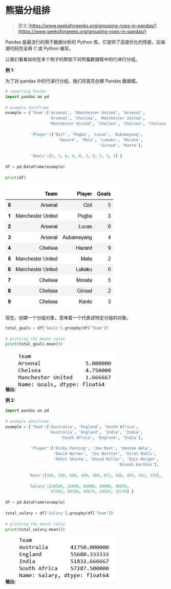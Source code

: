# 熊猫分组排

> 原文:[https://www.geeksforgeeks.org/grouping-rows-in-pandas/](https://www.geeksforgeeks.org/grouping-rows-in-pandas/)

Pandas 是最流行的用于数据分析的 Python 库。它提供了高度优化的性能，后端源代码完全用 C 或 Python 编写。

让我们看看如何在多个例子的帮助下对熊猫数据框中的行进行分组。

**例 1:**

为了对 pandas 中的行进行分组，我们将首先创建 Pandas 数据框。

```py
# importing Pandas
import pandas as pd

# example dataframe
example = {'Team':['Arsenal', 'Manchester United', 'Arsenal',
                   'Arsenal', 'Chelsea', 'Manchester United',
                   'Manchester United', 'Chelsea', 'Chelsea', 'Chelsea'],

           'Player':['Ozil', 'Pogba', 'Lucas', 'Aubameyang',
                       'Hazard', 'Mata', 'Lukaku', 'Morata', 
                                         'Giroud', 'Kante'],

           'Goals':[5, 3, 6, 4, 9, 2, 0, 5, 2, 3] }

df = pd.DataFrame(example)

print(df)
```

![](img/c6eb5750258edc56fe6041efdbb8d648.png)

现在，创建一个分组对象，意味着一个代表该特定分组的对象。

```py
total_goals = df['Goals'].groupby(df['Team'])

# printing the means value
print(total_goals.mean())    
```

**输出:**
![](img/19598a7b7e521d0c955be3c9b08d38f4.png)

**例 2:**

```py
import pandas as pd

# example dataframe
example = {'Team':['Australia', 'England', 'South Africa',
                   'Australia', 'England', 'India', 'India',
                        'South Africa', 'England', 'India'],

           'Player':['Ricky Ponting', 'Joe Root', 'Hashim Amla',
                     'David Warner', 'Jos Buttler', 'Virat Kohli',
                     'Rohit Sharma', 'David Miller', 'Eoin Morgan',
                                                 'Dinesh Karthik'],

          'Runs':[345, 336, 689, 490, 989, 672, 560, 455, 342, 376],

          'Salary':[34500, 33600, 68900, 49000, 98899,
                    67562, 56760, 45675, 34542, 31176] }

df = pd.DataFrame(example)

total_salary = df['Salary'].groupby(df['Team'])

# printing the means value
print(total_salary.mean())     
```

**输出:**
![](img/3897b76e11a5745e2c41cce5256e9a57.png)